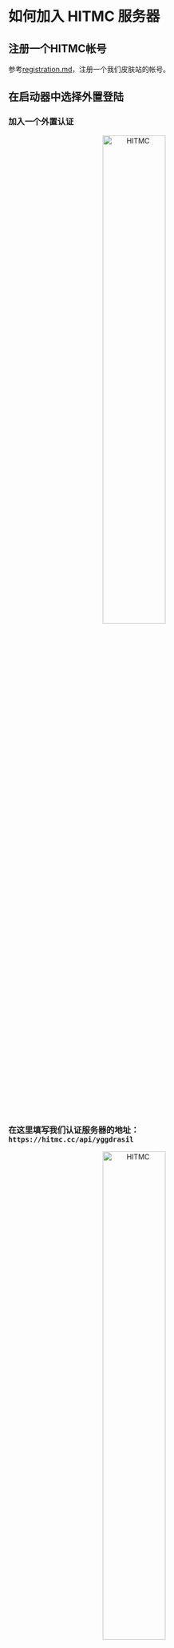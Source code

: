 # 如何加入 HITMC 服务器

## 注册一个HITMC帐号

参考[registration.md](registration.md)，注册一个我们皮肤站的帐号。

## 在启动器中选择外置登陆

### 加入一个外置认证

<div style="text-align: center;">
  <image src="assets/images/join/1.png" alt="HITMC" style="width:50%;">
</div>


### 在这里填写我们认证服务器的地址：`https://hitmc.cc/api/yggdrasil`


<div style="text-align: center;">
  <image src="assets/images/join/2.png" alt="HITMC" style="width:50%;">
</div>


### 添加帐号

<div style="text-align: center;">
  <image src="assets/images/join/3.png" alt="HITMC" style="width:50%;">
</div>

在这里输入你的用户名密码即可，就用刚刚注册的那个

<div style="text-align: center;">
  <image src="assets/images/join/4.png" alt="HITMC" style="width:50%;">
</div>


## 启动游戏

<div style="text-align: center;">
  <image src="assets/images/join/5.png" alt="HITMC" style="width:50%;">
</div>


## 进入多人游戏

<div style="text-align: center;">
  <image src="assets/images/join/6.png" alt="HITMC" style="width:50%;">
</div>

在这个服务器地址处填写我们的服务器地址，各个服务器地址在[README](./README.md)中已经写明。

<div style="text-align: center;">
  <image src="assets/images/join/7.png" alt="HITMC" style="width:50%;">
</div>
